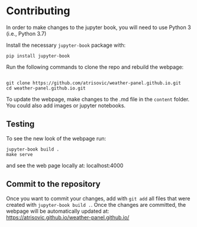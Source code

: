 # Contributing 

In order to make changes to the jupyter book, you will need to use Python 3 (i.e., Python 3.7)

Install the necessary `jupyter-book` package with:

```
pip install jupyter-book
```


Run the following commands to clone the repo and rebuild the webpage:

```

git clone https://github.com/atrisovic/weather-panel.github.io.git
cd weather-panel.github.io.git
```

To update the webpage, make changes to the .md file in the `content` folder.
You could also add images or jupyter notebooks.

## Testing

To see the new look of the webpage run:

```
jupyter-book build .
make serve
```

and see the web page locally at: localhost:4000

## Commit to the repository

Once you want to commit your changes, add with `git add` all files that were created with `jupyter-book build .`.
Once the changes are committed, the webpage will be automatically updated at: https://atrisovic.github.io/weather-panel.github.io/
